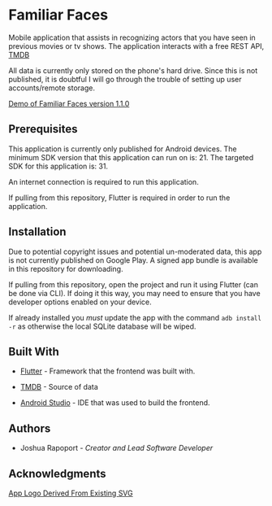 # Familiar Faces

Mobile application that assists in recognizing actors that you have seen in previous movies or tv shows.
The application interacts with a free REST API, [TMDB](https://developers.themoviedb.org/3/getting-started/introduction)

All data is currently only stored on the phone's hard drive. Since this is not published, it is doubtful I will go through the trouble of setting up user accounts/remote storage.

[Demo of Familiar Faces version 1.1.0](https://www.youtube.com/watch?v=uTnG3hmFDcQ)

## Prerequisites

This application is currently only published for Android devices. The minimum SDK version that this application can run on is: 21. The targeted SDK for this application is: 31.

An internet connection is required to run this application.

If pulling from this repository, Flutter is required in order to run the application.

## Installation

Due to potential copyright issues and potential un-moderated data, this app is not currently published on Google Play. A signed app bundle is available in this repository for downloading.

If pulling from this repository, open the project and run it using Flutter (can be done via CLI). If doing it this way, you may need to ensure that you have developer options enabled on your device.

If already installed you _must_ update the app with the command `adb install -r` as otherwise the local SQLite database will be wiped.
## Built With

- [Flutter](https://flutter.dev/) - Framework that the frontend was built with.

- [TMDB](https://developers.themoviedb.org/3/getting-started/introduction) - Source of data

- [Android Studio](https://developer.android.com/studio) - IDE that was used to build the frontend.

## Authors

- Joshua Rapoport - _Creator and Lead Software Developer_

## Acknowledgments

[App Logo Derived From Existing SVG](https://www.svgrepo.com/svg/190443/video-player-movie)
